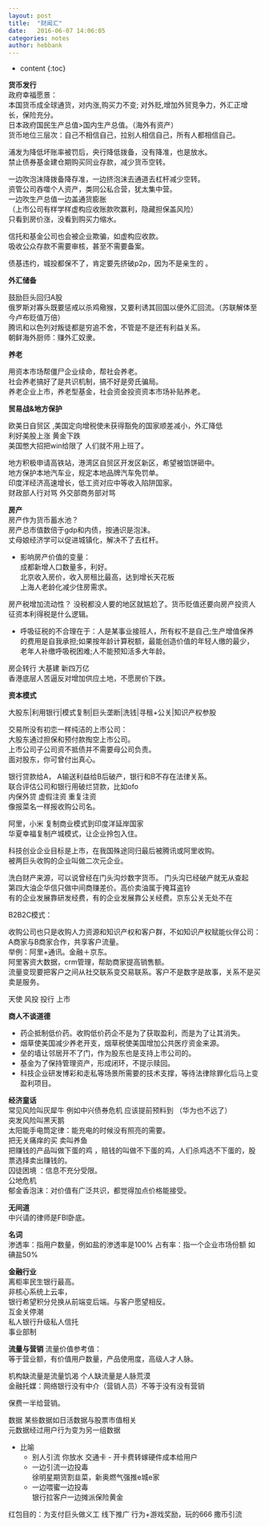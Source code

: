 ```yaml
---
layout: post
title:  "财闻汇"
date:   2016-06-07 14:06:05
categories: notes
author: hebbank
---
```


* content
{:toc}

**货币发行**    
政府幸福愿景：  
本国货币成全球通货，对内涨,购买力不变; 对外贬,增加外贸竞争力，外汇正增长，保险充分。  
日本政府国民生产总值>国内生产总值。（海外有资产）    
货币地位三层次：自己不相信自己，拉别人相信自己，所有人都相信自己。  




浦发为降低坏账率被罚后，央行降低拨备，没有降准，也是放水。  
禁止债券基金建仓期购买同业存款，减少货币空转。  

一边吹泡沫降拨备降存准，一边挤泡沫去通道去杠杆减少空转。  
资管公司吞噬个人资产，类同公私合营，犹太集中营。  
一边吹生产总值一边盖通货膨胀  
（上市公司有样学样虚构应收账款吹赢利，隐藏担保盖风险）  
只看到房价涨，没看到购买力缩水。  

信托和基金公司也会被企业欺骗，如虚构应收款。  
吸收公众存款不需要审核，甚至不需要备案。

债基违约，城投都保不了，肯定要先挤破p2p，因为不是亲生的 。    

**外汇储备**  

鼓励巨头回归A股  
俄罗斯对寡头既要惩戒以杀鸡儆猴，又要利诱其回国以便外汇回流。（苏联解体至今卢布贬值万倍）   
腾讯和以色列对叛徒都是穷追不舍，不管是不是还有利益关系。   
朝鲜海外厨师：赚外汇奴隶。  

**养老**    

用资本市场帮僵尸企业续命，帮社会养老。  
社会养老搞好了是共识机制，搞不好是旁氏骗局。  
养老企业上市，养老型基金，社会资金投资资本市场补贴养老。  

**贸易战&地方保护**  

欧美日自贸区 ,美国定向增税使未获得豁免的国家顺差减小，外汇降低  
利好美股上涨 黄金下跌  
美国憋大招把win给限了 人们就不用上班了。

地方积极申请高铁站，港湾区自贸区开发区新区，希望被馅饼砸中。  
地方保护本地汽车业，规定本地品牌汽车免罚单。   
印度洋经济高速增长，低工资对应中等收入陷阱国家。  
财政部人行对骂  外交部商务部对骂  


**房产**   
房产作为货币蓄水池？  
房产总市值数倍于gdp和内债，按通识是泡沫。    
丈母娘经济学可以促进城镇化，解决不了去杠杆。  

  - 影响房产价值的变量：  
成都新增人口数量多，利好。  
北京收入房价，收入房租比最高，达到增长天花板  
上海人老龄化减少住房需求。    

房产税增加流动性？ 没税都没人要的地区就尴尬了。货币贬值还要向房产投资人征资本利得税是什么逻辑。  

  - 呼吸征税的不合理在于：人是某事业接班人，所有权不是自己;生产增值保养的费用是自我承担;如果按年龄计算税额，最能创造价值的年轻人缴的最少，老年人补缴呼吸税困难;人不能预知活多大年龄。   

房企转行  大基建  新四万亿    
  香港底层人苦逼反对增加供应土地，不愿房价下跌。  


**资本模式**   

大股东|利用银行|模式复制|巨头垄断|洗钱|寻租+公关|知识产权参股   

交易所没有初恋一样纯洁的上市公司：  
大股东通过担保和预付款掏空上市公司。   
上市公司子公司资不抵债并不需要母公司负责。  
面对股东，你可曾付出真心。  

银行贷款给A， A输送利益给B后破产，银行和B不存在法律关系。  
联合评估公司和银行用破烂贷款，比如ofo   
内保外贷 虚假注资 重复注资   
像报菜名一样报收购公司名。  

阿里，小米 复制商业模式到印度洋延岸国家   
华夏幸福复制产城模式，让企业拎包入住。  

科技创业企业目标是上市，在我国殊途同归最后被腾讯或阿里收购。  
被两巨头收购的企业叫做二次元企业。  

洗白财产来源，可以说曾经在门头沟炒数字货币。 门头沟已经破产就无从查起   
第四大油企华信只做中间商赚差价。高价卖油属于掩耳盗铃  
有的企业发展靠研发经费，有的企业发展靠公关经费。京东公关无处不在  



B2B2C模式：  

收购公司也只是收购人力资源和知识产权和客户群，不如知识产权赋能伙伴公司：  
A商家与B商家合作，共享客户流量。  
举例：阿里+通讯。金融＋京东。  
阿里客资大数据，crm管理，帮助商家提高销售额。  
流量变现要把客户之间从社交联系变交易联系。客户不是数字是故事，关系不是买卖是服务。  

天使 风投 投行 上市

**商人不谈道德**   
- 药企抵制低价药。收购低价药企不是为了获取盈利，而是为了让其消失。  
- 烟草使美国减少养老开支，烟草税使美国增加公共医疗资金来源。  
- 垒的墙让邻居开不了门，作为股东也是支持上市公司的。  
- 基金为了保持管理资产，形成闭环，不提示赎回。  
- 科技企业研发博彩和走私等场景所需要的技术支撑，等待法律除罪化后马上变盈利项目。  


**经济童话**   
常见风险叫灰犀牛  例如中兴债券危机 应该提前预料到  （华为也不远了）   
突发风险叫黑天鹅   
太阳能手电筒定律：能充电的时候没有照亮的需要。  
把无关痛痒的买 卖叫养鱼  
把赚钱的产品叫做下蛋的鸡 ，赔钱的叫做不下蛋的鸡，人们杀鸡选不下蛋的，股票选择卖出赚钱的。  
囚徒困境 ：信息不充分受限。     
公地危机    
郁金香泡沫：对价值有广泛共识，都觉得加点价格能接受。  

**无间道**  
中兴请的律师是FBI卧底。  

**名词**   
渗透率：指用户数量，例如盐的渗透率是100%
占有率：指一个企业市场份额 如碘盐50%

**金融行业**   
离柜率民生银行最高。  
非核心系统上云率，  
银行希望积分兑换从前端变后端。与客户愿望相反。    
互金关停潮  
私人银行升级私人信托   
事业部制    

**流量与营销**
流量价值参考值：  
等于营业额，有价值用户数量，产品使用度，高级人才人脉。  

机构缺流量是流量饥渴  个人缺流量是人脉荒漠   
金融托媒：网络银行没有中介（营销人员）不等于没有没有营销   

保费一半给营销。  

数据
某些数据如日活数据与股票市值相关  
元数据经过用户行为变为另一组数据  

- 比喻
  - 别人引流 你放水
交通卡 -  开卡费转嫁硬件成本给用户  
  - 一边引流一边投毒   
徐明星期货割韭菜，新奥燃气强推e城e家  
  - 一边喂蜜一边投毒   
银行拉客户一边摊派保险黄金   

红包目的：为支付巨头做义工 线下推广  行为+游戏奖励，玩的666   撒币引流
